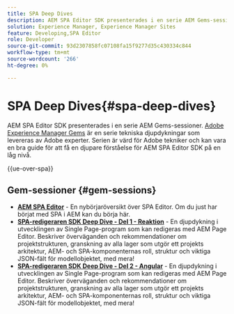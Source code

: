 ```yaml
---
title: SPA Deep Dives
description: AEM SPA Editor SDK presenterades i en serie AEM Gems-sessioner. Serien är värd för Adobe tekniker och kan vara en bra guide för att få en djupare förståelse för AEM SPA Editor SDK på en låg nivå, värd för Adobe tekniker.
solution: Experience Manager, Experience Manager Sites
feature: Developing,SPA Editor
role: Developer
source-git-commit: 93d2307858fc07108fa15f9277d35c430334c844
workflow-type: tm+mt
source-wordcount: '266'
ht-degree: 0%

---
```


# SPA Deep Dives{#spa-deep-dives}

AEM SPA Editor SDK presenterades i en serie AEM Gems-sessioner. [Adobe Experience Manager Gems](https://helpx.adobe.com/experience-manager/kt/eseminars/gems/aem-index.html) är en serie tekniska djupdykningar som levereras av Adobe experter. Serien är värd för Adobe tekniker och kan vara en bra guide för att få en djupare förståelse för AEM SPA Editor SDK på en låg nivå.

{{ue-over-spa}}

## Gem-sessioner {#gem-sessions}

* **[AEM SPA Editor](https://experienceleague.adobe.com/en/docs/events/experience-manager-gems-recordings/gems2018/aem-spa-editor)** - En nybörjaröversikt över SPA Editor. Om du just har börjat med SPA i AEM kan du börja här.
* **[SPA-redigeraren SDK Deep Dive - Del 1 - Reaktion](https://experienceleague.adobe.com/en/docs/events/experience-manager-gems-recordings/gems2018/spa-editor-sdk-deep-dive-react)** - En djupdykning i utvecklingen av Single Page-program som kan redigeras med AEM Page Editor. Beskriver överväganden och rekommendationer om projektstrukturen, granskning av alla lager som utgör ett projekts arkitektur, AEM- och SPA-komponenternas roll, struktur och viktiga JSON-fält för modellobjektet, med mera!
* **[SPA-redigeraren SDK Deep Dive - Del 2 - Angular](https://experienceleague.adobe.com/en/docs/events/experience-manager-gems-recordings/gems2018/spa-editor-sdk-deep-dive-angular)** - En djupdykning i utvecklingen av Single Page-program som kan redigeras med AEM Page Editor. Beskriver överväganden och rekommendationer om projektstrukturen, granskning av alla lager som utgör ett projekts arkitektur, AEM- och SPA-komponenternas roll, struktur och viktiga JSON-fält för modellobjektet, med mera!
